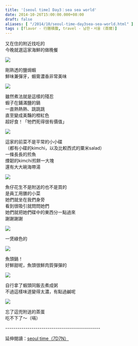 ```yaml
---
title: '[seoul time] Day3：sea sea world'
date: 2014-10-26T15:00:00.000+08:00
draft: false
aliases: [ "/2014/10/seoul-time-day3sea-sea-world.html" ]
tags : [flavor - 行膳積腹, travel - 남한・서울 (首爾)]
---
```


又在住的附近找吃的  
今晚就選這家海鮮的做晚餐  

![](/images/seoul3f.jpg)

剛熟透的鹽焗蝦  
鮮味兼彈牙，蝦膏濃香非常美味  

![](/images/seoul3f1.jpg)

雖然煮法就是這樣的殘忍  
蝦子在鋪滿鹽的鍋  
一直熱熱熱、跳跳跳  
直至變成美豔的橙紅色  
超好食！「牠們死得很有價值」  

![](/images/seoul3f2.jpg)

這家的前菜不是平常的小小碟  
（都有小碟的kimchi，以及比較西式的粟米salad）  
一條長長的煎魚  
煙韌的kimchi煎餅一大塊  
還有大大碗海帶湯  

![](/images/seoul3f3.jpg)

魚仔花生不是附送的也不是買的  
是員工用膳的小菜  
她們就坐在我們身旁  
看到很吸引就問問她們  
她們就把她們碟中的東西分一點過來  
謝謝謝謝  

![](/images/seoul3f4.jpg)

一煲綠色的  

![](/images/seoul3f5.jpg)

魚頭鍋！  
好鮮甜呢，魚頭很鮮肉質彈彈的  

![](/images/seoul3f6.jpg)

自行拿了蝦頭同飯去煮成粥  
不過這樣味道變得太濃，有點過鹹呢  

![](/images/seoul3f7.jpg)

忘了這兜附送的蒸蛋  
吃不下了～（嗝）  
  
\-----------------------------------------------  
  
延伸閱讀：[seoul time（7D7N）](https://hidie.net/seoul7d7n/)
